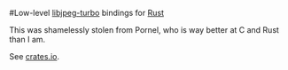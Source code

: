 #Low-level [libjpeg-turbo](https://github.com/libjpeg-turbo/libjpeg-turbo) bindings for [Rust](http://www.rust-lang.org/)

This was shamelessly stolen from Pornel, who is way better at C and Rust than I am.

See [crates.io](https://crates.io/crates/mozjpeg-sys).
